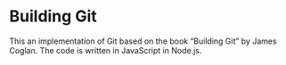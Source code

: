 # Building Git

This an implementation of Git based on the book “Building Git” by James Coglan. 
The code is written in JavaScript in Node.js.
